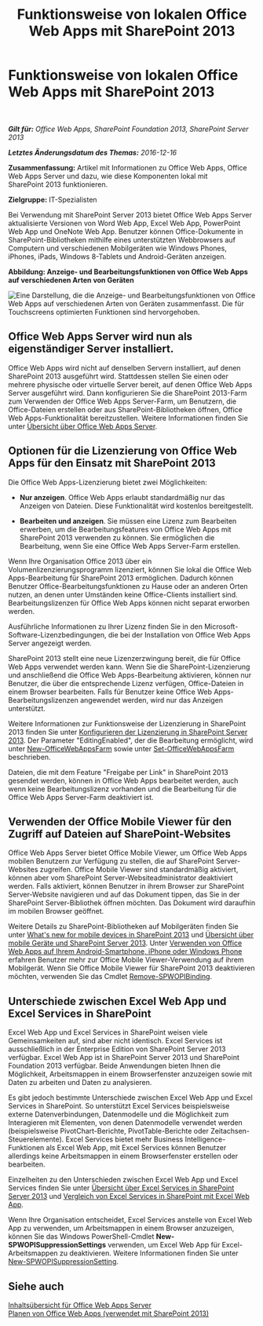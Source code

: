 ﻿---
title: Funktionsweise von lokalen Office Web Apps mit SharePoint 2013
TOCTitle: Lokale Office Web Apps mit SharePoint 2013
ms:assetid: 8480064e-14a4-4b46-ad6b-0c836b192af2
ms:mtpsurl: https://technet.microsoft.com/de-de/library/Ff431685(v=office.15)
ms:contentKeyID: 49633168
ms.date: 01/29/2018
mtps_version: v=office.15
ms.translationtype: HT
---

# Funktionsweise von lokalen Office Web Apps mit SharePoint 2013

 

_<strong>Gilt für:</strong> Office Web Apps, SharePoint Foundation 2013, SharePoint Server 2013_

_<strong>Letztes Änderungsdatum des Themas:</strong> 2016-12-16_

**Zusammenfassung:** Artikel mit Informationen zu Office Web Apps, Office Web Apps Server und dazu, wie diese Komponenten lokal mit SharePoint 2013 funktionieren.

**Zielgruppe:** IT-Spezialisten

Bei Verwendung mit SharePoint Server 2013 bietet Office Web Apps Server aktualisierte Versionen von Word Web App, Excel Web App, PowerPoint Web App und OneNote Web App. Benutzer können Office-Dokumente in SharePoint-Bibliotheken mithilfe eines unterstützten Webbrowsers auf Computern und verschiedenen Mobilgeräten wie Windows Phones, iPhones, iPads, Windows 8-Tablets und Android-Geräten anzeigen.


**Abbildung: Anzeige- und Bearbeitungsfunktionen von Office Web Apps auf verschiedenen Arten von Geräten**

![Eine Darstellung, die die Anzeige- und Bearbeitungsfunktionen von Office Web Apps auf verschiedenen Arten von Geräten zusammenfasst. Die für Touchscreens optimierten Funktionen sind hervorgehoben.](images/Ff431685.8bf76669-f511-4e02-8ed3-d658e9e746f0(Office.15).gif "Eine Darstellung, die die Anzeige- und Bearbeitungsfunktionen von Office Web Apps auf verschiedenen Arten von Geräten zusammenfasst. Die für Touchscreens optimierten Funktionen sind hervorgehoben.")

## Office Web Apps Server wird nun als eigenständiger Server installiert.

Office Web Apps wird nicht auf denselben Servern installiert, auf denen SharePoint 2013 ausgeführt wird. Stattdessen stellen Sie einen oder mehrere physische oder virtuelle Server bereit, auf denen Office Web Apps Server ausgeführt wird. Dann konfigurieren Sie die SharePoint 2013-Farm zum Verwenden der Office Web Apps Server-Farm, um Benutzern, die Office-Dateien erstellen oder aus SharePoint-Bibliotheken öffnen, Office Web Apps-Funktionalität bereitzustellen. Weitere Informationen finden Sie unter [Übersicht über Office Web Apps Server](office-web-apps-server-overview.md).

## Optionen für die Lizenzierung von Office Web Apps für den Einsatz mit SharePoint 2013

Die Office Web Apps-Lizenzierung bietet zwei Möglichkeiten:

  - **Nur anzeigen**. Office Web Apps erlaubt standardmäßig nur das Anzeigen von Dateien. Diese Funktionalität wird kostenlos bereitgestellt.

  - **Bearbeiten und anzeigen**. Sie müssen eine Lizenz zum Bearbeiten erwerben, um die Bearbeitungsfeatures von Office Web Apps mit SharePoint 2013 verwenden zu können. Sie ermöglichen die Bearbeitung, wenn Sie eine Office Web Apps Server-Farm erstellen.

Wenn Ihre Organisation Office 2013 über ein Volumenlizenzierungsprogramm lizenziert, können Sie lokal die Office Web Apps-Bearbeitung für SharePoint 2013 ermöglichen. Dadurch können Benutzer Office-Bearbeitungsfunktionen zu Hause oder an anderen Orten nutzen, an denen unter Umständen keine Office-Clients installiert sind. Bearbeitungslizenzen für Office Web Apps können nicht separat erworben werden.

Ausführliche Informationen zu Ihrer Lizenz finden Sie in den Microsoft-Software-Lizenzbedingungen, die bei der Installation von Office Web Apps Server angezeigt werden.

SharePoint 2013 stellt eine neue Lizenzerzwingung bereit, die für Office Web Apps verwendet werden kann. Wenn Sie die SharePoint-Lizenzierung und anschließend die Office Web Apps-Bearbeitung aktivieren, können nur Benutzer, die über die entsprechende Lizenz verfügen, Office-Dateien in einem Browser bearbeiten. Falls für Benutzer keine Office Web Apps-Bearbeitungslizenzen angewendet werden, wird nur das Anzeigen unterstützt.

Weitere Informationen zur Funktionsweise der Lizenzierung in SharePoint 2013 finden Sie unter [Konfigurieren der Lizenzierung in SharePoint Server 2013](https://technet.microsoft.com/de-de/library/jj219627\(v=office.15\)). Der Parameter "EditingEnabled", der die Bearbeitung ermöglicht, wird unter [New-OfficeWebAppsFarm](https://docs.microsoft.com/en-us/powershell/module/officewebapps/new-officewebappsfarm?view=officewebapps-ps) sowie unter [Set-OfficeWebAppsFarm](https://docs.microsoft.com/en-us/powershell/module/officewebapps/set-officewebappsfarm?view=officewebapps-ps) beschrieben.

Dateien, die mit dem Feature "Freigabe per Link" in SharePoint 2013 gesendet werden, können in Office Web Apps bearbeitet werden, auch wenn keine Bearbeitungslizenz vorhanden und die Bearbeitung für die Office Web Apps Server-Farm deaktiviert ist.

## Verwenden der Office Mobile Viewer für den Zugriff auf Dateien auf SharePoint-Websites

Office Web Apps Server bietet Office Mobile Viewer, um Office Web Apps mobilen Benutzern zur Verfügung zu stellen, die auf SharePoint Server-Websites zugreifen. Office Mobile Viewer sind standardmäßig aktiviert, können aber vom SharePoint Server-Websiteadministrator deaktiviert werden. Falls aktiviert, können Benutzer in ihrem Browser zur SharePoint Server-Website navigieren und auf das Dokument tippen, das Sie in der SharePoint Server-Bibliothek öffnen möchten. Das Dokument wird daraufhin im mobilen Browser geöffnet.

Weitere Details zu SharePoint-Bibliotheken auf Mobilgeräten finden Sie unter [What's new for mobile devices in SharePoint 2013](https://technet.microsoft.com/de-de/library/fp161352\(v=office.15\)) und [Übersicht über mobile Geräte und SharePoint Server 2013](https://technet.microsoft.com/de-de/library/fp161351\(v=office.15\)). Unter [Verwenden von Office Web Apps auf Ihrem Android-Smartphone, iPhone oder Windows Phone](http://go.microsoft.com/fwlink/p/?linkid=271045) erfahren Benutzer mehr zur Office Mobile Viewer-Verwendung auf ihrem Mobilgerät. Wenn Sie Office Mobile Viewer für SharePoint 2013 deaktivieren möchten, verwenden Sie das Cmdlet [Remove-SPWOPIBinding](https://docs.microsoft.com/en-us/powershell/module/sharepoint-server/Remove-SPWOPIBinding?view=sharepoint-ps).

## Unterschiede zwischen Excel Web App und Excel Services in SharePoint

Excel Web App und Excel Services in SharePoint weisen viele Gemeinsamkeiten auf, sind aber nicht identisch. Excel Services ist ausschließlich in der Enterprise Edition von SharePoint Server 2013 verfügbar. Excel Web App ist in SharePoint Server 2013 und SharePoint Foundation 2013 verfügbar. Beide Anwendungen bieten Ihnen die Möglichkeit, Arbeitsmappen in einem Browserfenster anzuzeigen sowie mit Daten zu arbeiten und Daten zu analysieren.

Es gibt jedoch bestimmte Unterschiede zwischen Excel Web App und Excel Services in SharePoint. So unterstützt Excel Services beispielsweise externe Datenverbindungen, Datenmodelle und die Möglichkeit zum Interagieren mit Elementen, von denen Datenmodelle verwendet werden (beispielsweise PivotChart-Berichte, PivotTable-Berichte oder Zeitachsen-Steuerelemente). Excel Services bietet mehr Business Intelligence-Funktionen als Excel Web App, mit Excel Services können Benutzer allerdings keine Arbeitsmappen in einem Browserfenster erstellen oder bearbeiten.

Einzelheiten zu den Unterschieden zwischen Excel Web App und Excel Services finden Sie unter [Übersicht über Excel Services in SharePoint Server 2013](https://technet.microsoft.com/de-de/library/ee424405\(v=office.15\)) und [Vergleich von Excel Services in SharePoint mit Excel Web App](http://go.microsoft.com/fwlink/p/?linkid=255460).

Wenn Ihre Organisation entscheidet, Excel Services anstelle von Excel Web App zu verwenden, um Arbeitsmappen in einem Browser anzuzeigen, können Sie das Windows PowerShell-Cmdlet **New-SPWOPISuppressionSettings** verwenden, um Excel Web App für Excel-Arbeitsmappen zu deaktivieren. Weitere Informationen finden Sie unter [New-SPWOPISuppressionSetting](https://docs.microsoft.com/en-us/powershell/module/sharepoint-server/New-SPWOPISuppressionSetting?view=sharepoint-ps).

## Siehe auch


[Inhaltsübersicht für Office Web Apps Server](content-roadmap-for-office-web-apps-server.md)  
[Planen von Office Web Apps (verwendet mit SharePoint 2013)](plan-office-web-apps-used-with-sharepoint-2013.md)  
  

[](plan-office-web-apps-used-with-sharepoint-2013.md)

